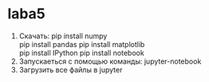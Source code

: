 # laba5			
1. Скачать:
  pip install numpy  
  pip install pandas 
  pip install matplotlib  
  pip install IPython
  pip install notebook
3. Запускаеться с помощью команды:
  jupyter-notebook
4. Загрузить все файлы в jupyter

